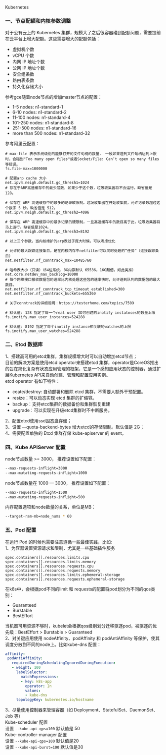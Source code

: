 Kubernetes
<a name="tAaNj"></a>
### 一、节点配额和内核参数调整
对于公有云上的 Kubernetes 集群，规模大了之后很容器碰到配额问题，需要提前在云平台上增大配额。这些需要增大的配额包括：

- 虚拟机个数
- vCPU 个数
- 内网 IP 地址个数
- 公网 IP 地址个数
- 安全组条数
- 路由表条数
- 持久化存储大小

参考gce随着node节点的增加master节点的配置：

- 1-5 nodes: n1-standard-1
- 6-10 nodes: n1-standard-2
- 11-100 nodes: n1-standard-4
- 101-250 nodes: n1-standard-8
- 251-500 nodes: n1-standard-16
- more than 500 nodes: n1-standard-32

参考阿里云配置：
```
# max-file 表示系统级别的能够打开的文件句柄的数量， 一般如果遇到文件句柄达到上限时，会碰到"Too many open files"或者Socket/File: Can’t open so many files等错误。
fs.file-max=1000000

# 配置arp cache 大小
net.ipv4.neigh.default.gc_thresh1=1024
# 存在于ARP高速缓存中的最少层数，如果少于这个数，垃圾收集器将不会运行。缺省值是128。

# 保存在 ARP 高速缓存中的最多的记录软限制。垃圾收集器在开始收集前，允许记录数超过这个数字 5 秒。缺省值是 512。
net.ipv4.neigh.default.gc_thresh2=4096

# 保存在 ARP 高速缓存中的最多记录的硬限制，一旦高速缓存中的数目高于此，垃圾收集器将马上运行。缺省值是1024。
net.ipv4.neigh.default.gc_thresh3=8192

# 以上三个参数，当内核维护的arp表过于庞大时候，可以考虑优化

# 允许的最大跟踪连接条目，是在内核内存中netfilter可以同时处理的“任务”（连接跟踪条目）
net.netfilter.nf_conntrack_max=10485760

# 哈希表大小（只读）（64位系统、8G内存默认 65536，16G翻倍，如此类推）
net.core.netdev_max_backlog=10000
# 每个网络接口接收数据包的速率比内核处理这些包的速率快时，允许送到队列的数据包的最大数目。
net.netfilter.nf_conntrack_tcp_timeout_established=300
net.netfilter.nf_conntrack_buckets=655360

# 关于conntrack的详细说明：https://testerhome.com/topics/7509

# 默认值: 128 指定了每一个real user ID可创建的inotify instatnces的数量上限
fs.inotify.max_user_instances=524288

# 默认值: 8192 指定了每个inotify instance相关联的watches的上限
fs.inotify.max_user_watches=524288
```
<a name="pHPY3"></a>
### 二、Etcd 数据库
1、搭建高可用的etcd集群，集群规模增大时可以自动增加etcd节点；<br />目前的解决方案是使用etcd operator来搭建etcd 集群，operator是CoreOS推出的旨在简化复杂有状态应用管理的框架，它是一个感知应用状态的控制器，通过扩展Kubernetes API来自动创建、管理和配置应用实例。<br />etcd operator 有如下特性：

- ceate/destroy: 自动部署和删除 etcd 集群，不需要人额外干预配置。
- resize：可以动态实现 etcd 集群的扩缩容。
- backup：支持etcd集群的数据备份和集群恢复重建
- upgrade：可以实现在升级etcd集群时不中断服务。

2、配置etcd使用ssd固态盘存储；<br />3、设置 —quota-backend-bytes 增大etcd的存储限制。默认值是 2G；<br />4、需要配置单独的 Etcd 集群存储 kube-apiserver 的 event。
<a name="r4CUN"></a>
### 四、Kube APIServer 配置
node节点数量 >= 3000， 推荐设置如下配置：
```bash
--max-requests-inflight=3000
--max-mutating-requests-inflight=1000
```
node节点数量在 1000 — 3000， 推荐设置如下配置：
```bash
--max-requests-inflight=1500
--max-mutating-requests-inflight=500
```
内存配置选项和node数量的关系，单位是MB：
```bash
--target-ram-mb=node_nums * 60
```
<a name="UhAxV"></a>
### 五、Pod 配置
在运行 Pod 的时候也需要注意遵循一些最佳实践，比如:<br />1、为容器设置资源请求和限制，尤其是一些基础插件服务
```
spec.containers[].resources.limits.cpu
spec.containers[].resources.limits.memory
spec.containers[].resources.requests.cpu
spec.containers[].resources.requests.memory
spec.containers[].resources.limits.ephemeral-storage
spec.containers[].resources.requests.ephemeral-storage
```
在k8s中，会根据pod不同的limit 和 requests的配置将pod划分为不同的qos类别：

- Guaranteed
- Burstable
- BestEffort

当机器可用资源不够时，kubelet会根据qos级别划分迁移驱逐pod。被驱逐的优先级：BestEffort > Burstable > Guaranteed<br />2、对关键应用使用 nodeAffinity、podAffinity 和 podAntiAffinity 等保护，使其调度分散到不同的node上。比如kube-dns 配置：
```yaml
affinity:
 podAntiAffinity:
   requiredDuringSchedulingIgnoredDuringExecution:
   - weight: 100
     labelSelector:
       matchExpressions:
       - key: k8s-app
         operator: In
         values:
         - kube-dns
     topologyKey: kubernetes.io/hostname
```
3、尽量使用控制器来管理容器（如 Deployment、StatefulSet、DaemonSet、Job 等）<br />Kube-scheduler 配置<br />设置 `--kube-api-qps=100` 默认值是 50<br />Kube-controller-manager 配置<br />设置 `--kube-api-qps=100` 默认值是20<br />设置 `--kube-api-burst=100` 默认值是30
